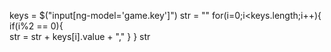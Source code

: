 keys = $("input[ng-model='game.key']")
str = ""
for(i=0;i<keys.length;i++){
	if(i%2 == 0){	
        str = str + keys[i].value + ","
    }
}
str